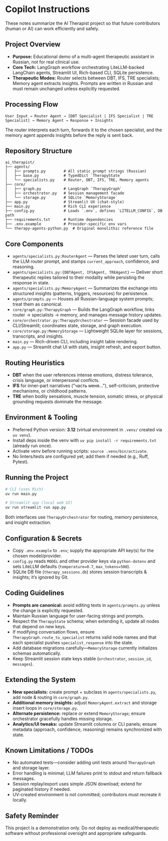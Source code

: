 # Copilot Instructions

These notes summarize the AI Therapist project so that future contributors (human or AI) can work efficiently and safely.

## Project Overview
- **Purpose:** Educational demo of a multi-agent therapeutic assistant in Russian, not for real clinical use.
- **Core Tech:** LangGraph workflow orchestrating LiteLLM-backed LangChain agents, Streamlit UI, Rich-based CLI, SQLite persistence.
- **Therapeutic Modes:** Router selects between DBT, IFS, TRE specialists; Memory agent extracts insights. Prompts are written in Russian and must remain unchanged unless explicitly requested.

## Processing Flow
```
User Input → Router Agent → [DBT Specialist | IFS Specialist | TRE Specialist] → Memory Agent → Response + Insights
```
The router interprets each turn, forwards it to the chosen specialist, and the memory agent appends insights before the reply is sent back.

## Repository Structure
```
ai_therapist/
├── agents/
│   ├── prompts.py        # All static prompt strings (Russian)
│   ├── base.py           # TypedDict `TherapyState`
│   └── specialists.py    # Router, DBT, IFS, TRE, Memory agents
├── core/
│   ├── graph.py          # LangGraph `TherapyGraph`
│   ├── orchestrator.py   # Session management facade
│   └── storage.py        # SQLite `MemoryStorage`
├── app.py                # Streamlit UX (chat-style)
├── main.py               # Rich CLI experience
├── config.py             # Loads `.env`, defines `LITELLM_CONFIG`, DB path
├── requirements.txt      # Runtime dependencies
├── .env.example          # Provider-specific env vars
└── therapy-agents-python.py  # Original monolithic reference file
```

## Core Components
- `agents/specialists.py:RouterAgent` — Parses the latest user turn, calls the LLM router prompt, and stamps `current_approach`, confidence, and reasoning.
- `agents/specialists.py:{DBTAgent, IFSAgent, TREAgent}` — Deliver short therapeutic replies tailored to their modality while persisting the response in state.
- `agents/specialists.py:MemoryAgent` — Summarizes the exchange into structured insights (patterns, triggers, resources) for persistence.
- `agents/prompts.py` — Houses all Russian-language system prompts; treat them as canonical.
- `core/graph.py:TherapyGraph` — Builds the LangGraph workflow, links router → specialists → memory, and manages message history updates.
- `core/orchestrator.py:TherapyOrchestrator` — Session facade used by CLI/Streamlit; coordinates state, storage, and graph execution.
- `core/storage.py:MemoryStorage` — Lightweight SQLite layer for sessions, transcripts, and insights.
- `main.py` — Rich-driven CLI, including insight table rendering.
- `app.py` — Streamlit chat UI with stats, insight refresh, and export button.

## Routing Heuristics
- **DBT** when the user references intense emotions, distress tolerance, crisis language, or interpersonal conflicts.
- **IFS** for inner-part narratives ("часть меня..."), self-criticism, protective mechanisms, or childhood patterns.
- **TRE** when bodily sensations, muscle tension, somatic stress, or physical grounding requests dominate the message.

## Environment & Tooling
- Preferred Python version: **3.12** (virtual environment in `.venv/` created via `uv venv`).
- Install deps inside the venv with `uv pip install -r requirements.txt` (already run once).
- Activate venv before running scripts: `source .venv/bin/activate`.
- No linters/tests are configured yet; add them if needed (e.g., Ruff, Pytest).

## Running the Project
```bash
# CLI (uses Rich)
uv run main.py

# Streamlit app (local web UI)
uv run streamlit run app.py
```
Both interfaces use `TherapyOrchestrator` for routing, memory persistence, and insight extraction.

## Configuration & Secrets
- Copy `.env.example` to `.env`; supply the appropriate API key(s) for the chosen model/provider.
- `config.py` reads `MODEL` and other provider keys via `python-dotenv` and sets LiteLLM defaults (`temperature=0.7`, `max_tokens=500`).
- SQLite DB file (`therapy_sessions.db`) stores session transcripts & insights; it’s ignored by Git.

## Coding Guidelines
- **Prompts are canonical:** avoid editing texts in `agents/prompts.py` unless the change is explicitly requested.
- Maintain Russian language for user-facing strings and prompts.
- Respect the `TherapyState` schema; when extending it, update all nodes that depend on new keys.
- If modifying conversation flows, ensure `TherapyGraph.route_to_specialist` returns valid node names and that each specialist pushes `specialist_response` into the state.
- Add database migrations carefully—`MemoryStorage` currently initializes schemas automatically.
- Keep Streamlit session state keys stable (`orchestrator`, `session_id`, `messages`).

## Extending the System
- **New specialists:** create prompt + subclass in `agents/specialists.py`, add node & routing in `core/graph.py`.
- **Additional memory insights:** adjust `MemoryAgent.extract` and storage insert loops in `core/storage.py`.
- **Alternate persistence:** replace or extend `MemoryStorage`; ensure orchestrator gracefully handles missing storage.
- **Analytics/UI tweaks:** update Streamlit columns or CLI panels; ensure metadata (approach, confidence, reasoning) remains synchronized with state.

## Known Limitations / TODOs
- No automated tests—consider adding unit tests around `TherapyGraph` and storage layer.
- Error handling is minimal; LLM failures print to stdout and return fallback messages.
- Session replay/export uses simple JSON download; extend for paginated history if needed.
- UV-created environment is not committed; contributors must recreate it locally.

## Safety Reminder
This project is a demonstration only. Do not deploy as medical/therapeutic software without professional oversight and appropriate safeguards.
